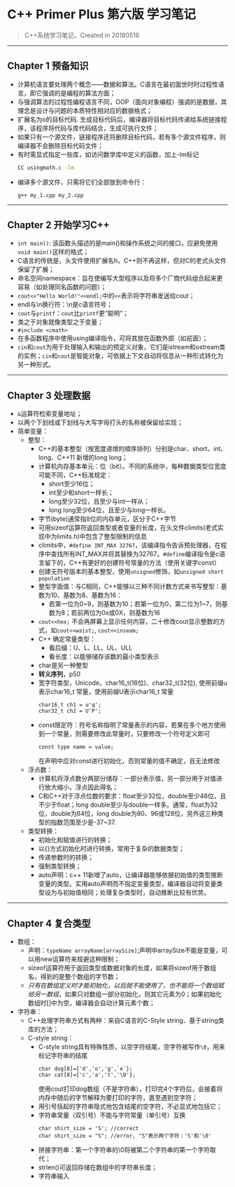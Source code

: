 # C++ Primer Plus 第六版 学习笔记
> C++系统学习笔记，Created in 20180516
---

## Chapter 1 预备知识
+ 计算机语言要处理两个概念——数据和算法。C语言在最初面世时时过程性语言，即它强调的是编程的算法方面；
+ 与强调算法的过程性编程语言不同，OOP（面向对象编程）强调的是数据，其理念是设计与问题的本质特性相对应的数据格式；
+ 扩展名为o的目标代码. 生成目标代码后，编译器将目标代码传递给系统链接程序，该程序将代码与库代码结合，生成可执行文件；
+ 如果只有一个源文件，链接程序还将删除目标代码，若有多个源文件程序，则编译器不会删除目标代码文件；
+ 有时需显式指定一些库，如访问数学库中定义的函数，加上-lm标记
    ```bash
    CC usingmath.c -lm
    ```
+ 编译多个源文件，只需将它们全部放到命令行：
    ```
    g++ my_1.cpp my_2.cpp
    ```
---
## Chapter 2 开始学习C++
+ `int main()`: 该函数头描述的是main()和操作系统之间的接口，应避免使用`void main()`这样的格式；
+ C语言的传统是，头文件使用扩展名h，C++则不再这样，但对C的老式头文件保留了扩展；
+ 命名空间namespace：旨在使编写大型程序以及将多个厂商代码组合起来更容易（如处理同名函数的问题）；
+ `cout<<"Hello World!"<<endl;`中的`<<`表示将字符串发送给cout；
+ endl与\n换行符：\n是c语言符号；
+ `cout`与`printf`：`cout`比`printf`更“聪明”；
+ 类之于对象就像类型之于变量；
+ `#include <cmath>`
+ 在多函数程序中使用using编译指令，可将其放在函数外部（如前面）；
+ `cin`和`cout`为用于处理输入和输出的预定义对象，它们是istream和ostream类的实例；`cin`和`cout`是智能对象，可依据上下文自动将信息从一种形式转化为另一种形式。

---
## Chapter 3 处理数据
+ `&`运算符检索变量地址；
+ 以两个下划线或下划线与大写字母打头的名称被保留给实现；
+ 简单变量：
  + 整型：
    + C++的基本整型（按宽度递增的顺序排列）分别是char、short、int、long、C++11 新增的long long；
    + 计算机内存基本单元：位（bit）。不同的系统中，每种数据类型位宽度可能不同，C++标准规定：
      + short至少16位；
      + int至少和short一样长；
      + long至少32位，且至少与int一样从；
      + long long至少64位，且至少与long一样长。
    + 字节(byte)通常指8位的内存单元，区分于C++字节
    + 可用sizeof运算符返回类型或者变量的长度，在头文件climits(老式实现中为limits.h)中包含了整型限制的信息
    + climits中，`#define INT_MAX 32767`，该编译指令告诉预处理器，在程序中查找所有INT_MAX并将其替换为32767。`#define`编译指令是c语言留下的，C++有更好的创建符号常量的方法（使用关键字const）
    + 创建无符号版本的基本整型，使用`unsigned`修饰，如`unsigned short population`
    + 整型字面值：与C相同，C++能够以三种不同计数方式来书写整型：基数为10、基数为8、基数为16：
      + 若第一位为0~9，则基数为10；若第一位为0，第二位为1~7，则基数为8；若前两位为0x或0X，则基数为16
    + `cout<<hex;` 不会再屏幕上显示任何内容，二十修改cout显示整数的方式，如`cout<<waist;`, `cout<<inseam;`
    + C++ 确定常量类型：
      + 看后缀：U、L、LL、UL、ULL
      + 看长度：以能够储存该数的最小类型表示
    + char是另一种整型
    + **转义序列**，p50
    + 宽字符类型，Unicode，char16_t(16位)、char32_t(32位), 使用前缀u表示char16_t 常量，使用前缀U表示char16_t 常量
        ```
        char16_t ch1 = u'q';
        char32_t ch2 = U'P';
        ```
    + const限定符：符号名称指明了常量表示的内容，若果在多个地方使用到一个常量，则需要修改此常量时，只要修改一个符号定义即可
        ```
        const type name = value;
        ```
      在声明中应对const进行初始化，否则常量的值不确定，且无法修改
  + 浮点数：
    + 计算机将浮点数分两部分储存：一部分表示值，另一部分用于对值进行放大缩小，浮点因此得名；
    + C和C++对于浮点位数的要求：float至少32位，double至少48位，且不少于float；long double至少与double一样多。通常，float为32位，double为64位，long double为80、96或128位，另外这三种类型的指数范围至少是-37~37.
  + 类型转换：
    + 初始化和赋值进行的转换；
    + 以{}方式初始化时进行转换，常用于复杂的数据类型；
    + 传递参数时的转换；
    + 强制类型转换；
    + auto声明：c++ 11新增了auto，让编译器能够依据初始值的类型推断变量的类型。实用auto声明而不指定变量类型，编译器自动将变量类型设为与初始值相同；处理复杂类型时，自动推断比较有优势。

---
## Chapter 4 复合类型
+ 数组：
  + 声明：`typeName arrayName[arraySize]`;声明中arraySize不能是变量，可以用new运算符来规避这种限制；
  + sizeof运算符用于返回类型或数据对象的长度，如果将sizeof用于数组名，得到的是整个数组的字节数；
  + *只有在数组定义时才能初始化，以后就不能使用了，也不能将一个数组赋给另一数组*，如果只对数组一部分初始化，则其它元素为0；如果初始化数组时[]中为空，编译器会自动计算元素个数；
+ 字符串：
  + C++处理字符串方式有两种：来自C语言的C-Style string、基于string类库的方法；
  + C-style string：
    + C-style string具有特殊性质，以空字符结尾，空字符被写作`\0`，用来标记字符串的结尾
      ```
      char dog[8]={'d','o','g',`e`};
      char cat[8]={'c','a','t','\0'};
      ```
      使用cout打印dog数组（不是字符串），打印完4个字符后，会接着将内存中随后的字节解释为要打印的字符，直至遇到空字符；
    + 用引号括起的字符串隐式地包含结尾的空字符，不必显式地包括它；
    + 字符串常量（双引号）不能与字符常量（单引号）互换
      ```
      char shirt_size = 'S'; //correct
      char shirt_size = "S"; //error, "S"表示两个字符：'S'和'\0'
      ```
    + 拼接字符串：第一个字符串的\0将被第二个字符串的第一个字符取代；
    + strlen()可返回存储在数组中的字符串长度；
    + 字符串输入